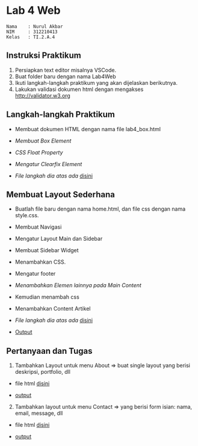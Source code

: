 # **Lab 4 Web**

```
Nama    : Nurul Akbar
NIM     : 312210413
Kelas   : TI.2.A.4
```

## **Instruksi Praktikum**

1. Persiapkan text editor misalnya VSCode.
2. Buat folder baru dengan nama Lab4Web
3. Ikuti langkah-langkah praktikum yang akan dijelaskan berikutnya.
4. Lakukan validasi dokumen html dengan mengakses http://validator.w3.org

## **Langkah-langkah Praktikum**

- Membuat dokumen HTML dengan nama file lab4_box.html

- *Membuat Box Element*

- *CSS Float Property*

- *Mengatur Clearfix Element*

- *File langkah dia atas ada* [disini](lab4_box.html)

## **Membuat Layout Sederhana**

- Buatlah file baru dengan nama home.html, dan file css dengan nama style.css.

- Membuat Navigasi

- Mengatur Layout Main dan Sidebar

- Membuat Sidebar Widget

- Menambahkan CSS.

- Mengatur footer

- _Menambahkan Elemen lainnya pada Main Content_

- Kemudian menambah css

- Menambahkan Content Artikel

- *File langkah dia atas ada* [disini](home.html)

- [Output](https://github.com/NurAkbarr/Lab4web/tree/d78a6bcee15db4ac36d8a868fe0d57d1150a9f13/img)

## **Pertanyaan dan Tugas**

1. Tambahkan Layout untuk menu About
  => buat single layout yang berisi deskripsi, portfolio, dll 

  - file html [disini](about.html)

  - [output](https://github.com/NurAkbarr/Lab4web/blob/d78a6bcee15db4ac36d8a868fe0d57d1150a9f13/img/11.png)

2. Tambahkan layout untuk menu Contact
  => yang berisi form isian: nama, email, message, dll

  - file html [disini](kontak.html)

  - [output](https://github.com/NurAkbarr/Lab4web/blob/d78a6bcee15db4ac36d8a868fe0d57d1150a9f13/img/12.png)
